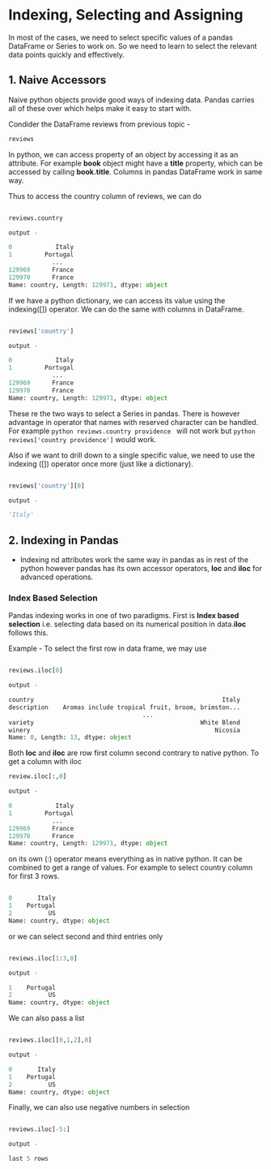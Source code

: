 # Indexing, Selecting and Assigning

In most of the cases, we need to select specific values of a pandas DataFrame or Series to work on. So we need to learn to select the relevant data points quickly and effectively.

## 1. Naive Accessors

Naive python objects provide good ways of indexing data. Pandas carries all of these over which helps make it easy to start with.

Condider the DataFrame reviews from previous topic - 

```python
reviews
```

In python, we can access property of an object by accessing it as an attribute. For example **book** object might have a **title** property, which can be accessed by calling **book.title**. Columns in pandas DataFrame work in same way.

Thus to access the country column of reviews, we can do 

```python

reviews.country

output - 

0            Italy
1         Portugal
            ...   
129969      France
129970      France
Name: country, Length: 129971, dtype: object

```

If we have a python dictionary, we can access its value using the indexing([]) operator. We can do the same with columns in DataFrame.

```python

reviews['country']

output - 

0            Italy
1         Portugal
            ...   
129969      France
129970      France
Name: country, Length: 129971, dtype: object

```

These re the two ways to select a Series in pandas. There is however advantage in [](indexing) operator that names with reserved character can be handled. For example ```python reviews.country providence ``` will not work but ```python reviews['country providence']``` would work.

Also if we want to drill down to a single specific value, we need to use the indexing ([]) operator once more (just like a dictionary).

```python

reviews['country'][0]

output - 

'Italy'
```

## 2. Indexing in Pandas

* Indexing nd attributes work the same way in pandas as in rest of the python however pandas has its own accessor operators, **loc** and **iloc** for advanced operations.

### Index Based Selection

Pandas indexing works in one of two paradigms. First is **Index based selection** i.e. selecting data based on its numerical position in data.**iloc** follows this.

Example - To select the first row in data frame, we may use 

```python

reviews.iloc[0]

output - 

country                                                    Italy
description    Aromas include tropical fruit, broom, brimston...
                                     ...                        
variety                                              White Blend
winery                                                   Nicosia
Name: 0, Length: 13, dtype: object

```

Both **loc** and **iloc** are row first column second contrary to native python. To get a column with iloc 

```python
review.iloc[:,0]

output - 

0            Italy
1         Portugal
            ...   
129969      France
129970      France
Name: country, Length: 129971, dtype: object

```
on its own (:) operator means everything as in native python. It can be combined to get a range of values. For example to select country column for first 3 rows.

```python

0       Italy
1    Portugal
2          US
Name: country, dtype: object
```

or we can select second and third entries only

```python

reviews.iloc[1:3,0]

output - 

1    Portugal
2          US
Name: country, dtype: object

```

We can also pass a list

```python

reviews.iloc[[0,1,2],0]

output - 

0       Italy
1    Portugal
2          US
Name: country, dtype: object

```

Finally, we can also use negative numbers in selection

```python

reviews.iloc[-5:]

output - 

last 5 rows
```























































































